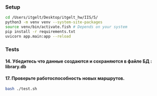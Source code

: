 ### Setup

```bash
cd /Users/itgelt/Desktop/itgelt_hw/IIS/5/
python3 -m venv venv --system-site-packages
source venv/bin/activate.fish # Depends on your system
pip install -r requirements.txt
uvicorn app.main:app --reload
```

### Tests

#### 14. Убедитесь что данные создаются и сохраняются в файле БД : library.db

#### 17. Проверьте работоспособность новых маршрутов.

```bash
bash ./test.sh
```
